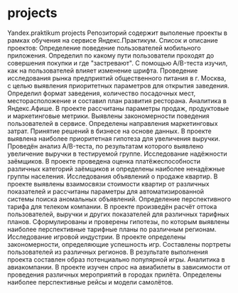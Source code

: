 # projects
Yandex.praktikum projects
Репозиторий содержит выполеные проекты в рамках обучения на сервисе Яндекс.Практикум.
Список и описание проектов:
Определение поведение пользователей мобильного приложения. Определил по какому пути пользователи проходят до совершения покупки и где "застревают". С помощью A/B-теста изучил, как на пользователей влияет изменение шрифта.
Проведение исследования рынка предприятий общественного питания в г. Москва, с целью выявления приоритетных параметров для открытия заведения. Определил формат заведения, количество посадочных мест, месторасположение и составил план развития ресторана.
Аналитика в Яндекс.Афише. В проекте рассчитаны параметры продаж, продуктовые и маркетинговые метрики. Выявлены закономерности поведения пользователей в сервисе. Определены направления маркетинговых затрат.
Принятие решений в бизнесе на основе данных. В проекте выявлена наиболее приоритетная гипотеза для увеличения выручки. Проведён анализ A/B-теста, по результатам которого выявлено увеличение выручки в тестируемой группе.
Исследование надёжности заёмщиков. В проекте проведена оценка платёжеспособности различных категорий заёмщиков и определены наиболее ненадёжные группы населения.
Исследования объявлений о продаже квартир. В проекте выявлены взаимосвязи стоимости квартир от различных показателей и рассчитаны параметры для автоматизированной системы поиска аномальных объявлений.
Определение перспективного тарифа для телеком компании. В проекте произведён расчёт оттока пользователей, выручки и других показателей для различных тарифных планов. Сформулированы и проверены гипотезы, по которым выявлены наиболее перспективные тарифные планы по различным регионам.
Исследование игровой индустрии. В проекте определены закономерности, определяющие успешность игр. Составлены портреты пользователей из различных регионов. В результате выполнения проекта составлен образ потенциально популярной игры.
Аналитика в авиакомпании. В проекте изучен спрос на авиабилеты в зависимости от проведения различных мероприятий в городах прилёта. Определены наиболее перспективные рейсы и модели самолётов.

